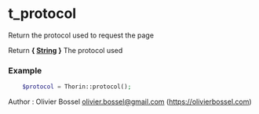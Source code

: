 # t_protocol

Return the protocol used to request the page

Return **{ [String](http://php.net/manual/en/language.types.string.php) }** The protocol used

### Example
```php
	$protocol = Thorin::protocol();
```
Author : Olivier Bossel <olivier.bossel@gmail.com> (https://olivierbossel.com)